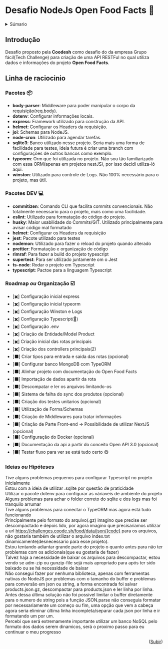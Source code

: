 # Desafio NodeJs Open Food Facts 🍕

<a name="readme-top"></a>

<details>
  <summary>Súmario</summary>
  <ol>
    <li>
      <a href="#introdução">Introdução</a>
    </li>
    <li>
      <a href="#linha-de-raciocinio">Linha de raciocinio</a>
      <ul>
        <li><a href="#pacotes-📦">Pacotes</a></li>
        <li><a href="#pacotes-dev-💻">Pacotes DEV</a></li>
        <li><a href="#roadmap-ou-organização-☑️">Roadmap -> Organização</a></li>
      </ul>
    </li>
  </ol>
</details>

## Introdução

Desafio proposto pela **Coodesh** como desafio do da empresa Grupo fácil(Tech Challenge) para criação de uma API RESTFul no qual utiliza dados e informações do projeto **Open Food Facts**.

## Linha de raciocinio

### Pacotes 📦

- **body-parser**: Middleware para poder manipular o corpo da requisição(req.body).
- **dotenv**: Configurar informações locais.
- **express**: Framework utilizado para construção da API.
- **helmet**: Configurar os Headers da requisição.
- **joi**: Schemas para NodeJS.
- **node-cron**: Utilizado para agendar tarefas.
- **sqlite3**: Banco utilizado nesse projeto.
  Seria mais uma forma de facilidade para testes, ideia futura é criar uma branch com configurações de outros bancos como exemplo.
- **typeorm**: Orm que foi utilizada no projeto.
  Não sou tão familiarizado com essa ORM(apenas em projetos nestJS), por isso decidi utiliza-ló aqui.
- **winston**: Utilizado para controle de Logs.
  Não 100% necessário para o projeto, mas útil.

### Pacotes **DEV** 💻

- **commitizen**: Comando CLI que facilita commits convencionais.
  Não totalmente necessario para o projeto, mais como uma facilidade.
- **eslint**: Utilizado para formatação do código do projeto.
- **husky**: Maior usabilidade do Commits/GIT.
  Utilizado principalmente para avisar código mal formatado
- **helmet**: Configurar os Headers da requisição
- **jest**: Pacote utilizado para testes
- **nodemon**: Utilizado para fazer o reload do projeto quando alterado
- **prettier**: Formatação e organização de código
- **rimraf**: Para fazer a build do projeto typescript
- **supertest**: Para ser utilizado juntamente om o Jest
- **ts-node**: Rodar o projeto em Typescript
- **typescript**: Pactoe para a linguagem Typescript

### Roadmap _ou_ Organização ☑️

- [✖️] Configuração inicial express
- [✖️] Configuração inicial typeorm
- [✖️] Configuração Winston e Logs
- [✖️] Configuração Typescript(💙)
- [✖️] Configuração .env
- [✖️] Criação de Entidade/Model Product
- [✖️] Criação inicial das rotas principais
- [✖️] Criação dos controllers principais(2)
- [⬛] Criar tipos para entrada e saida das rotas (opcional)
- [⬛] Configurar banco MongoDB com TypeORM
- [⬛] Alinhar projeto com documentação do Open Food Facts
- [⬛] Importação de dados apartir da rota
- [⬛] Descompatar e ler os arquivos limitando-os
- [⬛] Sistema de falha do sync dos produtos (opcional)
- [⬛] Criação dos testes unitarios (opcional)
- [⬛] Utilização de Forms/Schemas
- [⬛] Criação de Middlewares para tratar informações
- [⬛] Criação de Parte Front-end -> Possibilidade de utilizar NextJS (opcional)
- [⬛] Configuração do Docker (opcional)
- [⬛] Documentação da api a partir do conceito Open API 3.0 (opcional)
- [⬛] Testar fluxo para ver se está tudo certo 😋

### Ideias _ou_ Hipóteses

Tive alguns problemas pequenos para configurar Typescript no projeto inicialmente <br/>
Estou com a ideia de utilizar .sqlite por questão de praticidade <br/>
Utilizar o pacote dotenv para configurar as váriaveis de ambiente do projeto <br/>
Alguns problemas para achar o folder correto do sqlite e dos logs mas foi tranquilo arrumar <br/>
Tive alguns problemas para conectar o TypeORM mas agora está tudo funcionando <br/>
Principalmente pelo formato do arquivo(.gz) imagino que precise ser descompactado e depois lido, por agora imagino que precisariamos utilizar a url https://challenges.coode.sh/food/data/json/{code} para os arquivos, não gostaria também de utilizar o arquivo index.txt dinamicamente(desnecessario para esse projeto). <br/>
Estou tentando adiantar grande parte do projeto o quanto antes para não ter problemas com os adicionais(que eu gostaria de fazer)<br/>
Talvez haja a necessidade de baixar os arquivos para descompactar, estou vendo se adm-zip ou gunzip-file sejá mais apropriado para após ter sido baixado ou se há necessidade de baixar </br>
Não consegui fazer por nenhuma biblioteca, apenas com ferramentas nativas do NodeJS por problemas com o tamanho do buffer e problemas para conversão em json ou string, a forma encontrada foi salvar products.json.gz, descompactar para products.json e ler linha por linha. Antes dessa última solução não foi possivel limitar o buffer diretamente para o numero de string pois a função JSON.parse não conseguia formatar por necessariamente um começo ou fim, uma opção que vem a cabeça agora seria eliminar última linha incompleta/separar cada json por linha e ir formatando um por um. </br>
Percebi que será extremamente importante utilizar um banco NoSQL pelo formato dos dados serem dinamicos, será o proximo passo para eu continuar o meu progresso

<p align="right">(<a href="#readme-top">Subir</a>)</p>
